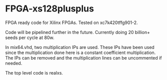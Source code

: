 # FPGA-xs128plusplus

FPGA ready code for Xilinx FPGAs. Tested on xc7k420tffg901-2.

Code will be pipelined further in the future. Currently doing 20 billion+ seeds per cycle at 80w.

In mix64.vhd, two multiplication IPs are used. These IPs have been used since the multiplication done here is a constant coefficient multiplication. The IPs can be removed and the multiplication lines can be uncommented if needed.

The top level code is realxs.